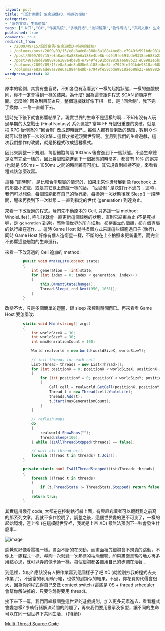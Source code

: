 ```yaml
---
layout: post
title: "[設計案例] 生命遊戲#3, 時序的控制"
categories:
- "系列文章: 生命遊戲"
tags: [".NET","C#","作業系統","多執行緒","技術隨筆","物件導向","系列文章: 生命遊戲"]
published: true
comments: true
redirect_from:
  - /2009/09/15/設計案例-生命遊戲3-時序的控制/
  - /columns/post/2009/09/15/e8a8ade8a888e6a188e4be8b-e7949fe591bde9818ae688b23-e69982e5ba8fe79a84e68ea7e588b6.aspx/
  - /post/2009/09/15/e8a8ade8a888e6a188e4be8b-e7949fe591bde9818ae688b23-e69982e5ba8fe79a84e68ea7e588b6.aspx/
  - /post/e8a8ade8a888e6a188e4be8b-e7949fe591bde9818ae688b23-e69982e5ba8fe79a84e68ea7e588b6.aspx/
  - /columns/2009/09/15/e8a8ade8a888e6a188e4be8b-e7949fe591bde9818ae688b23-e69982e5ba8fe79a84e68ea7e588b6.aspx/
  - /columns/e8a8ade8a888e6a188e4be8b-e7949fe591bde9818ae688b23-e69982e5ba8fe79a84e68ea7e588b6.aspx/
wordpress_postid: 32
---
```


原本的範例，其實有些盲點，不知各位有沒看到? 一樣的起始狀態，一樣的遊戲規則，你不一定會得到一樣的結果。為什麼? 因為這會跟你程式 SCAN 的順序有關。怎麼說? 因為到目前為只，整個遊戲就好像下棋一樣，是 "回合制"，我下完了換你... 一路一直輪下去。

這時先下後下就會影響結果了。現實世界的生命不是這樣的啊... 不知有沒有人玩過早期的太空戰士 (Final Fantasy) 系列遊戲? 當年 FF 有個很重要的突破，就是把 RPG 從傳統的 "回合制" 改成即時戰鬥... 每個人都有個倒數的碼錶，數到 0 你就可以發動下一次的攻擊... 這樣才接近現實世界啊。套用到我們的生命遊戲，這次我們想作的改變，就是把程式改成這種模式。

因此來調整一下規則，每個細胞每隔 1000ms 後會進到下一個狀態。不過生命總是沒有完全一樣的，因此每個細胞進到下一個狀態的時間差，都會有 10% 的誤差 (也就是 950ms ~ 1050ms 之間的時間都有可能)。其它規責則維持不變，來看看程式該怎麼改寫。

這種 "即時制"，是比較合乎現實的情況的，如果未來你想發展到像 facebook 上的那些小遊戲，或是其它線上遊戲一樣的話， "回合制" 是決對行不通的... 這時，我們可以想像，每個細胞都有自己的執行緒，每換過一次狀態後就 Sleep() 一段時間，醒來再換到下一次狀態... 一直到指定的世代 (generation) 到達為止。

來看一下改版過的程式。我們先不動原本的 Cell, 只追加一個 method: WholeLife( ), 呼叫後就會一直更新這個細胞的狀態，直到它結束為止 (不是死掉喔，是 generation 到達)。而整個世界的所有細胞，都是獨立的個體，都有個專屬的執行緒在運作...。這時 Game Host 就得換個方式來讓這些細胞過日子 (執行)，同時 Game Host 好像有個人造衛星一樣，不斷的在上空拍照來更新畫面，而完全不影響這些細胞的生命進行。

來看一下改寫過的 Cell 追加的 method:

```csharp
        public void WholeLife(object state)
        {
            int generation = (int)state;
            for (int index = 0; index < generation; index++)
            {
                this.OnNextStateChange();
                Thread.Sleep(_rnd.Next(950, 1050));
            }
        }
```

改變不大，只是多個簡單的迴圈，跟 sleep 來控制時間而已。再來看看 Game Host 要怎麼改:

```csharp
        static void Main(string[] args)
        {
            int worldSizeX = 30;
            int worldSizeY = 30;
            int maxGenerationCount = 100;

            World realworld = new World(worldSizeX, worldSizeY);

            // init threads for each cell
            List<Thread> threads = new List<Thread>();
            for (int positionX = 0; positionX < worldSizeX; positionX++)
            {
                for (int positionY = 0; positionY < worldSizeY; positionY++)
                {
                    Cell cell = realworld.GetCell(positionX, positionY);
                    Thread t = new Thread(cell.WholeLife);
                    threads.Add(t);
                    t.Start(maxGenerationCount);
                }
            }

            // reflesh maps
            do
            {
                realworld.ShowMaps("");
                Thread.Sleep(100);
            } while (IsAllThreadStopped(threads) == false);

            // wait all thread exit.
            foreach (Thread t in threads) t.Join();
        }

        private static bool IsAllThreadStopped(List<Thread> threads)
        {
            foreach (Thread t in threads)
            {
                if (t.ThreadState != ThreadState.Stopped) return false;
            }
            return true;
        }
```

 

其實這卅幾行 code, 大都花在控制執行緒上面，有興趣的讀者可以翻翻我之前寫的那系列文章，我就不多作說明了。調整之後，這個世界變的更不可測了，一樣的起始環境，連上帝 (在這模擬世界裡，我就是上帝 XD) 都無法預測下一秒會發生什麼事...

![image](/wp-content/be-files/WindowsLiveWriter/3/14B4CC9D/image.png)

 

感覺就好像看電視一樣。畫面不斷的在閃動，而畫面裡的細胞會不規責的跳動，不像上一版程式一樣，每刷一次就變一次那樣的枯燥無聊。如果畫面呈現的地方再多用點心思，就可以弄的像卡通一樣，每個細胞都各自用自己的步調在活著...

到這裡，如何? 應該沒有人把作業寫到這個樣子了吧 XD (就說別抄我的程式去交作業了)。不適當的利用執行緒，也做的到類似的結果。不過，你花費的代價會很大，因為你的程式得自己來做 context switch (這些是 OS + thread scheduler 會幫你解決掉的，只要你曉得要用 thread)。

接下來下一篇，我們再繼續調整這世界的遊戲規則，加入更多元素進去，看看程式會變怎樣? 多執行緒解決時間的問題了，再來我們要用繼承及多型，讓不同的生命可以在同一個世界下共同生活...  ((待續))

 
[Multi-Thread Source Code](/wp-content/be-files/WindowsLiveWriter/3/5579A0F9/BLOG_3.zip)
